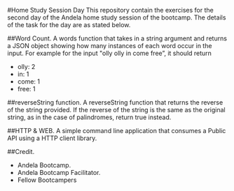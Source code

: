 #Home Study Session Day 
This repository contain the exercises for the second day of the Andela home study session of the bootcamp. The details of the task for the day are as stated below.

##Word Count.
A words function that takes in a string argument and returns a JSON object showing how many instances of each word occur in the input.
For example for the input "olly olly in come free”, it should return 
* olly: 2
* in: 1
* come: 1
* free: 1


##reverseString function.
A reverseString function that returns the reverse of the string provided. If the reverse of the string is the same as the original string, as in the case of palindromes, return true instead.

##HTTP & WEB.
A simple command line application that consumes a Public API using a HTTP client library.

##Credit.
* Andela Bootcamp.
* Andela Bootcamp Facilitator.
* Fellow Bootcampers
 